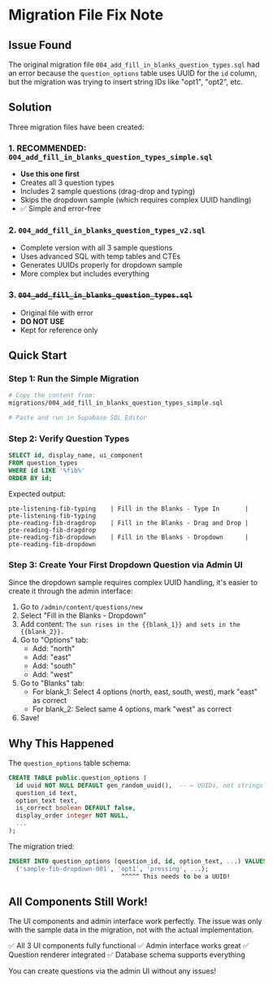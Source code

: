 # Migration File Fix Note

## Issue Found
The original migration file `004_add_fill_in_blanks_question_types.sql` had an error because the `question_options` table uses UUID for the `id` column, but the migration was trying to insert string IDs like "opt1", "opt2", etc.

## Solution
Three migration files have been created:

### 1. **RECOMMENDED**: `004_add_fill_in_blanks_question_types_simple.sql`
- **Use this one first**
- Creates all 3 question types
- Includes 2 sample questions (drag-drop and typing)
- Skips the dropdown sample (which requires complex UUID handling)
- ✅ Simple and error-free

### 2. `004_add_fill_in_blanks_question_types_v2.sql`
- Complete version with all 3 sample questions
- Uses advanced SQL with temp tables and CTEs
- Generates UUIDs properly for dropdown sample
- More complex but includes everything

### 3. ~~`004_add_fill_in_blanks_question_types.sql`~~
- Original file with error
- **DO NOT USE**
- Kept for reference only

## Quick Start

### Step 1: Run the Simple Migration
```bash
# Copy the content from:
migrations/004_add_fill_in_blanks_question_types_simple.sql

# Paste and run in Supabase SQL Editor
```

### Step 2: Verify Question Types
```sql
SELECT id, display_name, ui_component
FROM question_types
WHERE id LIKE '%fib%'
ORDER BY id;
```

Expected output:
```
pte-listening-fib-typing    | Fill in the Blanks - Type In       | pte-listening-fib-typing
pte-reading-fib-dragdrop    | Fill in the Blanks - Drag and Drop | pte-reading-fib-dragdrop
pte-reading-fib-dropdown    | Fill in the Blanks - Dropdown      | pte-reading-fib-dropdown
```

### Step 3: Create Your First Dropdown Question via Admin UI
Since the dropdown sample requires complex UUID handling, it's easier to create it through the admin interface:

1. Go to `/admin/content/questions/new`
2. Select "Fill in the Blanks - Dropdown"
3. Add content: `The sun rises in the {{blank_1}} and sets in the {{blank_2}}.`
4. Go to "Options" tab:
   - Add: "north"
   - Add: "east"
   - Add: "south"
   - Add: "west"
5. Go to "Blanks" tab:
   - For blank_1: Select 4 options (north, east, south, west), mark "east" as correct
   - For blank_2: Select same 4 options, mark "west" as correct
6. Save!

## Why This Happened

The `question_options` table schema:
```sql
CREATE TABLE public.question_options (
  id uuid NOT NULL DEFAULT gen_random_uuid(),  -- ← UUIDs, not strings!
  question_id text,
  option_text text,
  is_correct boolean DEFAULT false,
  display_order integer NOT NULL,
  ...
);
```

The migration tried:
```sql
INSERT INTO question_options (question_id, id, option_text, ...) VALUES
  ('sample-fib-dropdown-001', 'opt1', 'pressing', ...);
                               ^^^^^ This needs to be a UUID!
```

## All Components Still Work!

The UI components and admin interface work perfectly. The issue was only with the sample data in the migration, not with the actual implementation.

✅ All 3 UI components fully functional
✅ Admin interface works great
✅ Question renderer integrated
✅ Database schema supports everything

You can create questions via the admin UI without any issues!
